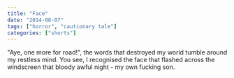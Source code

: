 ```yaml
---
title: "Face"
date: "2014-08-07"
tags: ["horror", "cautionary tale"]
categories: ["shorts"]
---
```


"Aye, one more for road!", the words that destroyed my world tumble around my restless mind. You see, I recognised the face that flashed across the windscreen that bloody awful night - my own fucking son.
